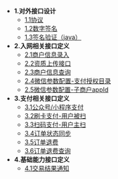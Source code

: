 * **1.对外接口设计**
    * [1.1协议](design/protocol.md)
    * [1.2数字签名](design/signature.md)
    * [1.3签名验证（java）](design/verification.md)
* **2.入网相关接口定义**
    * [2.1商户信息录入](offline/protocol.md)
    * [2.2资质上传接口](offline/qualification.md)
    * [2.3商户信息查询](offline/patch.md)
    * [2.4微信参数配置-支付授权目录](offline/jsapiPath.md)
    * [2.5微信参数配置-子商户appId](offline/subAppid.md)
* **3.支付相关接口定义**
    * [3.1公众号/小程序支付](offline/mini.md)
    * [3.2刷卡支付-用户被扫](offline/unactivescan.md)
    * [3.3扫码支付-用户主扫](offline/activescan.md)
    * [3.4订单状态同步](offline/apisync.md)
    * [3.5订单退费](offline/refund.md)
    * [3.6订单退费查询](offline/refundquery.md)
* **4.基础能力接口定义**
    * [4.1交易结果通知](basicability/notify.md)